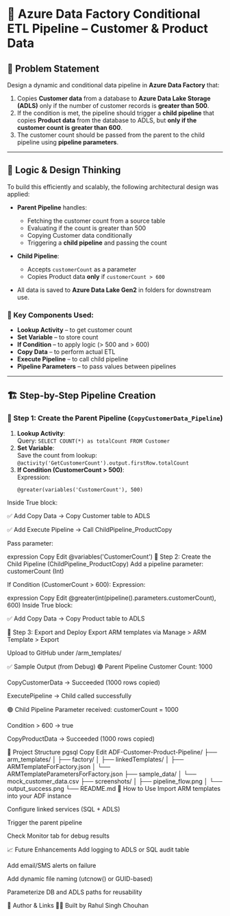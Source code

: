 # 🚀 Azure Data Factory Conditional ETL Pipeline – Customer & Product Data

## 📌 Problem Statement

Design a dynamic and conditional data pipeline in **Azure Data Factory** that:

1. Copies **Customer data** from a database to **Azure Data Lake Storage (ADLS)** only if the number of customer records is **greater than 500**.
2. If the condition is met, the pipeline should trigger a **child pipeline** that copies **Product data** from the database to ADLS, but **only if the customer count is greater than 600**.
3. The customer count should be passed from the parent to the child pipeline using **pipeline parameters**.

---

## 🧠 Logic & Design Thinking

To build this efficiently and scalably, the following architectural design was applied:

- **Parent Pipeline** handles:
  - Fetching the customer count from a source table
  - Evaluating if the count is greater than 500
  - Copying Customer data conditionally
  - Triggering a **child pipeline** and passing the count

- **Child Pipeline**:
  - Accepts `customerCount` as a parameter
  - Copies Product data **only** if `customerCount > 600`

- All data is saved to **Azure Data Lake Gen2** in folders for downstream use.

### 🧱 Key Components Used:
- **Lookup Activity** – to get customer count
- **Set Variable** – to store count
- **If Condition** – to apply logic (> 500 and > 600)
- **Copy Data** – to perform actual ETL
- **Execute Pipeline** – to call child pipeline
- **Pipeline Parameters** – to pass values between pipelines

---

## 🏗️ Step-by-Step Pipeline Creation

### 🔷 Step 1: Create the Parent Pipeline (`CopyCustomerData_Pipeline`)
1. **Lookup Activity**:  
   Query: `SELECT COUNT(*) as totalCount FROM Customer`
2. **Set Variable**:  
   Save the count from lookup:  
   `@activity('GetCustomerCount').output.firstRow.totalCount`
3. **If Condition (CustomerCount > 500)**:  
   Expression:
   ```expression
   @greater(variables('CustomerCount'), 500)
Inside True block:

✅ Add Copy Data → Copy Customer table to ADLS

✅ Add Execute Pipeline → Call ChildPipeline_ProductCopy

Pass parameter:

expression
Copy
Edit
@variables('CustomerCount')
🔷 Step 2: Create the Child Pipeline (ChildPipeline_ProductCopy)
Add a pipeline parameter: customerCount (Int)

If Condition (CustomerCount > 600):
Expression:

expression
Copy
Edit
@greater(int(pipeline().parameters.customerCount), 600)
Inside True block:

✅ Add Copy Data → Copy Product table to ADLS

🔷 Step 3: Export and Deploy
Export ARM templates via Manage > ARM Template > Export

Upload to GitHub under /arm_templates/

✅ Sample Output (from Debug)
🟢 Parent Pipeline
Customer Count: 1000

CopyCustomerData → Succeeded (1000 rows copied)

ExecutePipeline → Child called successfully

🟢 Child Pipeline
Parameter received: customerCount = 1000

Condition > 600 → true

CopyProductData → Succeeded (1000 rows copied)

📂 Project Structure
pgsql
Copy
Edit
ADF-Customer-Product-Pipeline/
├── arm_templates/
│   ├── factory/
│   ├── linkedTemplates/
│   ├── ARMTemplateForFactory.json
│   └── ARMTemplateParametersForFactory.json
├── sample_data/
│   └── mock_customer_data.csv
├── screenshots/
│   ├── pipeline_flow.png
│   └── output_success.png
└── README.md
🧪 How to Use
Import ARM templates into your ADF instance

Configure linked services (SQL + ADLS)

Trigger the parent pipeline

Check Monitor tab for debug results

📈 Future Enhancements
Add logging to ADLS or SQL audit table

Add email/SMS alerts on failure

Add dynamic file naming (utcnow() or GUID-based)

Parameterize DB and ADLS paths for reusability

🔗 Author & Links
👨‍💻 Built by Rahul Singh Chouhan

 
